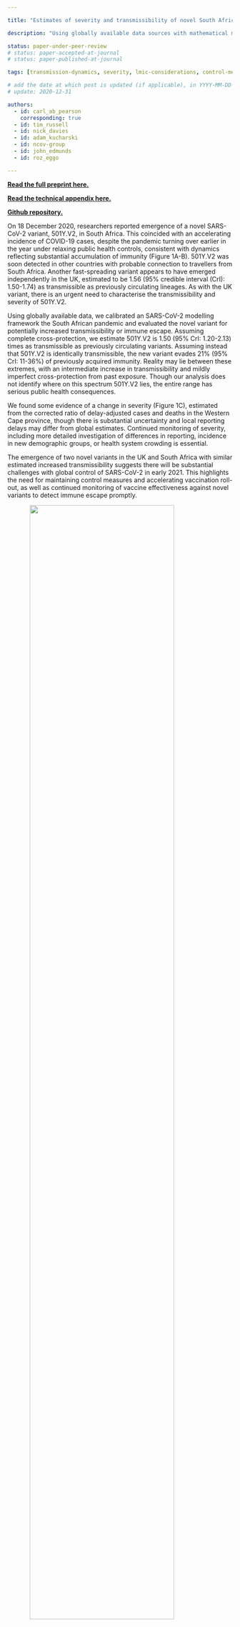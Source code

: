 ```yaml
---

title: "Estimates of severity and transmissibility of novel South Africa SARS-CoV-2 variant 501Y.V2"

description: "Using globally available data sources with mathematical models, we analysed the transmissibility and severity of a novel SARS-CoV-2 variant, 501Y.V2, in South Africa."

status: paper-under-peer-review
# status: paper-accepted-at-journal
# status: paper-published-at-journal

tags: [transmission-dynamics, severity, lmic-considerations, control-measures, comments-opinions]

# add the date at which post is updated (if applicable), in YYYY-MM-DD
# update: 2020-12-31

authors:
  - id: carl_ab_pearson
    corresponding: true
  - id: tim_russell
  - id: nick_davies
  - id: adam_kucharski
  - id: ncov-group
  - id: john_edmunds
  - id: roz_eggo

---
```


**[Read the full preprint here.](reports/sa-novel-variant/2021_01_11_Transmissibility_and_severity_of_501Y_V2_in_SA.pdf)**

**[Read the technical appendix here.](reports/sa-novel-variant/2021_01_11_501Y_V2_appendix.pdf)**

**[Github repository.](https://github.com/cmmid/SA2UK)**

On 18 December 2020, researchers reported emergence of a novel SARS-CoV-2 variant, 501Y.V2, in South Africa. This coincided with an accelerating incidence of COVID-19 cases, despite the pandemic turning over earlier in the year under relaxing public health controls, consistent with dynamics reflecting substantial accumulation of immunity (Figure 1A-B). 501Y.V2 was soon detected in other countries with probable connection to travellers from South Africa. Another fast-spreading variant appears to have emerged independently in the UK, estimated to be 1.56 (95% credible interval (CrI): 1.50-1.74) as transmissible as previously circulating lineages. As with the UK variant, there is an urgent need to characterise the transmissibility and severity of 501Y.V2.

Using globally available data, we calibrated an SARS-CoV-2 modelling framework the South African pandemic and evaluated the novel variant for potentially increased transmissibility or immune escape.  Assuming complete cross-protection, we estimate 501Y.V2 is 1.50 (95% CrI: 1.20-2.13) times as transmissible as previously circulating variants. Assuming instead that 501Y.V2 is identically transmissible, the new variant evades 21% (95% CrI: 11-36%) of previously acquired immunity. Reality may lie between these extremes, with an intermediate increase in transmissibility and mildly imperfect cross-protection from past exposure. Though our analysis does not identify where on this spectrum 501Y.V2 lies, the entire range has serious public health consequences.

We found some evidence of a change in severity (Figure 1C), estimated from the corrected ratio of delay-adjusted cases and deaths in the Western Cape province, though there is substantial uncertainty and local reporting delays may differ from global estimates. Continued monitoring of severity, including more detailed investigation of differences in reporting, incidence in new demographic groups, or health system crowding is essential.

The emergence of two novel variants in the UK and South Africa with similar estimated increased transmissibility suggests there will be substantial challenges with global control of SARS-CoV-2 in early 2021. This highlights the need for maintaining control measures and accelerating vaccination roll-out, as well as continued monitoring of vaccine effectiveness against novel variants to detect immune escape promptly.

<img src="figures/sa_novel_variant_Figure1.png" width="80%" style="display: block; margin: auto;" />

**Fig. 1.** In all panels, ribbons represent 95% (lighter) and 50% (darker) Credible Intervals. A: Reported and projected dynamics of cases over time in South Africa, with the estimated emergence of 501Y.V2 overlaid. Model cases are adjusted by an ascertainment rate computed to fit the stable incidence in September, and deaths by 50%. For cases, the model suggests ascertainment is 3% (95% CrI: 1-24%). B: Sample model projected cumulative attack fraction, by age groups; cross-hairs for sentinel population (people living with HIV and pregnant women) serosurvey. Serosurvey data were not used in calibration. C: Case Fatality Ratio calculated using daily time-series of reported new cases and new COVID-19 deaths in the Western Cape province of South Africa, with the deaths time-series corrected for the delay between confirmation-to-death. The Western Cape has the most consistent time series for deaths, based on comparison to excess deaths, and therefore is likely the most accurate indicator. The corrected CFR for each province and the whole of South Africa is shown in Appendix Figure 3.
